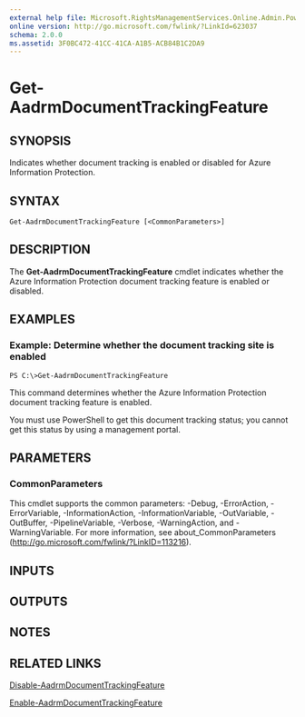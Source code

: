```yaml
---
external help file: Microsoft.RightsManagementServices.Online.Admin.PowerShell.dll-Help.xml
online version: http://go.microsoft.com/fwlink/?LinkId=623037
schema: 2.0.0
ms.assetid: 3F0BC472-41CC-41CA-A1B5-ACB84B1C2DA9
---
```


# Get-AadrmDocumentTrackingFeature

## SYNOPSIS
Indicates whether document tracking is enabled or disabled for Azure Information Protection.

## SYNTAX

```
Get-AadrmDocumentTrackingFeature [<CommonParameters>]
```

## DESCRIPTION
The **Get-AadrmDocumentTrackingFeature** cmdlet indicates whether the Azure Information Protection document tracking feature is enabled or disabled.

## EXAMPLES

### Example: Determine whether the document tracking site is enabled
```
PS C:\>Get-AadrmDocumentTrackingFeature
```

This command determines whether the Azure Information Protection document tracking feature is enabled.

You must use PowerShell to get this document tracking status; you cannot get this status by using a management portal.

## PARAMETERS

### CommonParameters
This cmdlet supports the common parameters: -Debug, -ErrorAction, -ErrorVariable, -InformationAction, -InformationVariable, -OutVariable, -OutBuffer, -PipelineVariable, -Verbose, -WarningAction, and -WarningVariable. For more information, see about_CommonParameters (http://go.microsoft.com/fwlink/?LinkID=113216).

## INPUTS

## OUTPUTS

## NOTES

## RELATED LINKS

[Disable-AadrmDocumentTrackingFeature](./Disable-AadrmDocumentTrackingFeature.md)

[Enable-AadrmDocumentTrackingFeature](./Enable-AadrmDocumentTrackingFeature.md)
